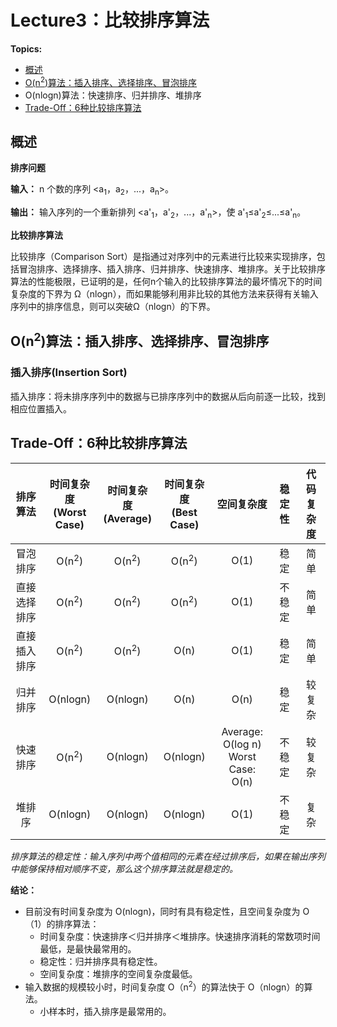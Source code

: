 # Lecture3：比较排序算法

**Topics:**
- [概述](#概述20231013)
- [O(n<sup>2</sup>)算法：插入排序、选择排序、冒泡排序](#比较排序A20231013)
- O(nlogn)算法：快速排序、归并排序、堆排序
- [Trade-Off：6种比较排序算法](#TradeOff20231013)
    
## 概述 <a name="概述20231013">

**排序问题**

**输入：** n 个数的序列 \<a<sub>1</sub>，a<sub>2</sub>，...，a<sub>n</sub>\>。

**输出：** 输入序列的一个重新排列 \<a'<sub>1</sub>，a'<sub>2</sub>，...，a'<sub>n</sub>\>，使 a'<sub>1</sub>≤a'<sub>2</sub>≤...≤a'<sub>n</sub>。

**比较排序算法**

比较排序（Comparison Sort）是指通过对序列中的元素进行比较来实现排序，包括冒泡排序、选择排序、插入排序、归并排序、快速排序、堆排序。关于比较排序算法的性能极限，已证明的是，任何n个输入的比较排序算法的最坏情况下的时间复杂度的下界为 Ω（nlogn），而如果能够利用非比较的其他方法来获得有关输入序列中的排序信息，则可以突破Ω（nlogn）的下界。
  
## O(n<sup>2</sup>)算法：插入排序、选择排序、冒泡排序 <a name="比较排序A20231013">

### 插入排序(Insertion Sort)

插入排序：将未排序序列中的数据与已排序序列中的数据从后向前逐一比较，找到相应位置插入。

## Trade-Off：6种比较排序算法 <a name="TradeOff20231013">

|排序算法|时间复杂度<br>(Worst Case)|时间复杂度<br>(Average)|时间复杂度<br>(Best Case)|空间复杂度|稳定性|代码复杂度|
|:---:|:---:|:---:|:---:|:---:|:---:|:---:|
|冒泡排序|O(n<sup>2</sup>)|O(n<sup>2</sup>)|O(n<sup>2</sup>)|O(1)|稳定|简单|
|直接选择排序|O(n<sup>2</sup>)|O(n<sup>2</sup>)|O(n<sup>2</sup>)|O(1)|不稳定|简单|
|直接插入排序|O(n<sup>2</sup>)|O(n<sup>2</sup>)|O(n)|O(1)|稳定|简单|
|归并排序|O(nlogn)|O(nlogn)|O(n)|O(n)|稳定|较复杂|
|快速排序|O(n<sup>2</sup>)|O(nlogn)|O(nlogn)|Average: O(log n)<br> Worst Case: O(n)|不稳定|较复杂|			
|堆排序|O(nlogn)|O(nlogn)|O(nlogn)|O(1)|不稳定|复杂|

*排序算法的稳定性：输入序列中两个值相同的元素在经过排序后，如果在输出序列中能够保持相对顺序不变，那么这个排序算法就是稳定的。*

**结论：**
- 目前没有时间复杂度为 O(nlogn)，同时有具有稳定性，且空间复杂度为 O（1）的排序算法：
  - 时间复杂度：快速排序＜归并排序＜堆排序。快速排序消耗的常数项时间最低，是最快最常用的。
  - 稳定性：归并排序具有稳定性。
  - 空间复杂度：堆排序的空间复杂度最低。
- 输入数据的规模较小时，时间复杂度 O（n<sup>2</sup>）的算法快于 O（nlogn）的算法。
  - 小样本时，插入排序是最常用的。 


